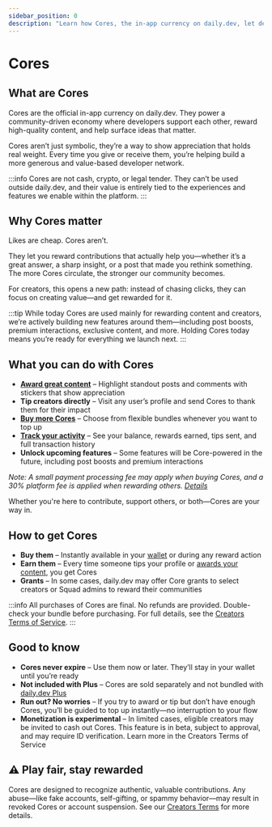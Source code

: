 ```yaml
---
sidebar_position: 0
description: "Learn how Cores, the in-app currency on daily.dev, let developers reward content, support creators, and unlock future features in the developer economy."
---
```


# Cores

## What are Cores

Cores are the official in-app currency on daily.dev. They power a community-driven economy where developers support each other, reward high-quality content, and help surface ideas that matter.

Cores aren’t just symbolic, they’re a way to show appreciation that holds real weight. Every time you give or receive them, you’re helping build a more generous and value-based developer network.

:::info 
Cores are not cash, crypto, or legal tender. They can’t be used outside daily.dev, and their value is entirely tied to the experiences and features we enable within the platform.
:::


## Why Cores matter

Likes are cheap. Cores aren’t.

They let you reward contributions that actually help you—whether it’s a great answer, a sharp insight, or a post that made you rethink something. The more Cores circulate, the stronger our community becomes.

For creators, this opens a new path: instead of chasing clicks, they can focus on creating value—and get rewarded for it.

:::tip
While today Cores are used mainly for rewarding content and creators, we’re actively building new features around them—including post boosts, premium interactions, exclusive content, and more. Holding Cores today means you’re ready for everything we launch next.
:::

## What you can do with Cores

- **[Award great content](monetization/awards.md)** – Highlight standout posts and comments with stickers that show appreciation
- **Tip creators directly** – Visit any user’s profile and send Cores to thank them for their impact
- **[Buy more Cores](https://app.daily.dev/cores)** – Choose from flexible bundles whenever you want to top up
- **[Track your activity](https://app.daily.dev/wallet)** – See your balance, rewards earned, tips sent, and full transaction history
- **Unlock upcoming features** – Some features will be Core-powered in the future, including post boosts and premium interactions

*Note: A small payment processing fee may apply when buying Cores, and a 30% platform fee is applied when rewarding others. [Details](https://daily.dev/creators-terms)*

Whether you're here to contribute, support others, or both—Cores are your way in.

## How to get Cores

- **Buy them** – Instantly available in your [wallet](https://app.daily.dev/wallet) or during any reward action  
- **Earn them** – Every time someone tips your profile or [awards your content](monetization/awards.md), you get Cores
- **Grants** – In some cases, daily.dev may offer Core grants to select creators or Squad admins to reward their communities

:::info 
All purchases of Cores are final. No refunds are provided. Double-check your bundle before purchasing. For full details, see the [Creators Terms of Service](https://daily.dev/creators-terms).
:::

## Good to know

- **Cores never expire** – Use them now or later. They’ll stay in your wallet until you’re ready
- **Not included with Plus** – Cores are sold separately and not bundled with [daily.dev Plus](../plus/plus-overview.md)
- **Run out? No worries** – If you try to award or tip but don’t have enough Cores, you’ll be guided to top up instantly—no interruption to your flow
- **Monetization is experimental** – In limited cases, eligible creators may be invited to cash out Cores. This feature is in beta, subject to approval, and may require ID verification. Learn more in the Creators Terms of Service

## ⚠️ Play fair, stay rewarded

Cores are designed to recognize authentic, valuable contributions. Any abuse—like fake accounts, self-gifting, or spammy behavior—may result in revoked Cores or account suspension. See our [Creators Terms](https://daily.dev/creators-terms) for more details.